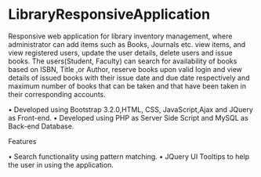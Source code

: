 LibraryResponsiveApplication
============================
Responsive web application for library inventory management, where administrator can add items such as Books, Journals etc. 
view items, and view registered users, update the user details, delete users and issue books. The users(Student, Faculty) 
can search for availability of books based on ISBN, Title ,or Author, reserve books upon valid login and view details of 
issued books with their issue date and due date respectively and maximum number of books that can be taken  and that have been
taken in their corresponding accounts.

•	Developed using Bootstrap 3.2.0,HTML, CSS, JavaScript,Ajax and JQuery as Front-end.
•	Developed using PHP as Server Side Script and MySQL as Back-end Database.

Features

•	Search functionality using pattern matching.
•	JQuery UI Tooltips to help the user in using the application.
